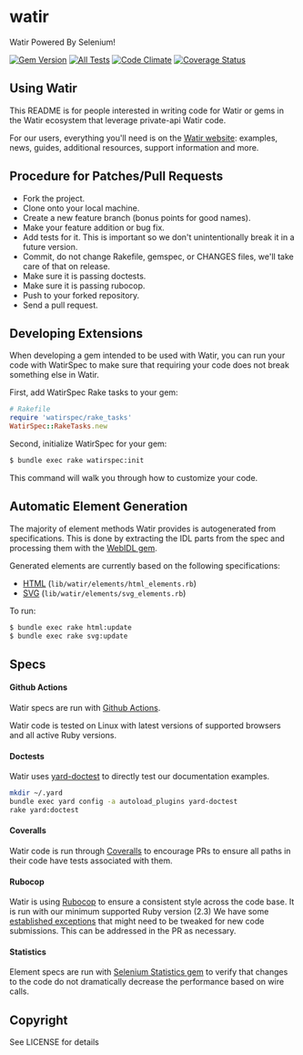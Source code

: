 # watir

Watir Powered By Selenium!

[![Gem Version](https://badge.fury.io/rb/watir.svg)](http://badge.fury.io/rb/watir)
[![All Tests](https://github.com/watir/watir/actions/workflows/tests.yml/badge.svg)](https://github.com/watir/watir/actions/workflows/tests.yml)
[![Code Climate](https://codeclimate.com/github/watir/watir.svg)](https://codeclimate.com/github/watir/watir)
[![Coverage Status](https://coveralls.io/repos/github/watir/watir/badge.svg?branch=main)](https://coveralls.io/github/watir/watir?branch=main)

## Using Watir

This README is for people interested in writing code for Watir or gems in the Watir ecosystem
that leverage private-api Watir code.

For our users, everything you'll need is on the [Watir website](http://watir.com): 
examples, news, guides, additional resources, support information and more.

## Procedure for Patches/Pull Requests

* Fork the project.
* Clone onto your local machine.
* Create a new feature branch (bonus points for good names).
* Make your feature addition or bug fix.
* Add tests for it. This is important so we don't unintentionally break it in a future version.
* Commit, do not change Rakefile, gemspec, or CHANGES files, we'll take care of that on release.
* Make sure it is passing doctests.
* Make sure it is passing rubocop.
* Push to your forked repository.
* Send a pull request.

## Developing Extensions

When developing a gem intended to be used with Watir, you can run your code with WatirSpec 
to make sure that requiring your code does not break something else in Watir.

First, add WatirSpec Rake tasks to your gem:

```ruby
# Rakefile
require 'watirspec/rake_tasks'
WatirSpec::RakeTasks.new
```

Second, initialize WatirSpec for your gem:

```bash
$ bundle exec rake watirspec:init
```

This command will walk you through how to customize your code.

## Automatic Element Generation

The majority of element methods Watir provides is autogenerated from specifications.
This is done by extracting the IDL parts from the spec and processing them with the 
[WebIDL gem](https://github.com/jarib/webidl).

Generated elements are currently based on the following specifications:

* [HTML](https://www.w3.org/TR/2017/REC-html52-20171214/) (`lib/watir/elements/html_elements.rb`)
* [SVG](https://www.w3.org/TR/2018/CR-SVG2-20180807/) (`lib/watir/elements/svg_elements.rb`)

To run:
```bash
$ bundle exec rake html:update
$ bundle exec rake svg:update
```

## Specs

#### Github Actions

Watir specs are run with [Github Actions](https://github.com/watir/watir/tree/main/.github/workflows).

Watir code is tested on Linux with latest versions of supported browsers and all active Ruby versions.

#### Doctests

Watir uses [yard-doctest](https://github.com/p0deje/yard-doctest) to directly test
our documentation examples.

```bash
mkdir ~/.yard
bundle exec yard config -a autoload_plugins yard-doctest
rake yard:doctest
```

#### Coveralls

Watir code is run through [Coveralls](https://coveralls.io/github/watir/watir) to encourage PRs
to ensure all paths in their code have tests associated with them.

#### Rubocop

Watir is using [Rubocop](https://github.com/rubocop/rubocop) to ensure a consistent style across the
code base. It is run with our minimum supported Ruby version (2.3) 
We have some [established exceptions](https://github.com/watir/watir/blob/main/.rubocop.yml) 
that might need to be tweaked for new code submissions. This can be addressed in the PR as necessary.

#### Statistics

Element specs are run with 
[Selenium Statistics gem](https://github.com/titusfortner/selenium_statistics)
to verify that changes to the code do not dramatically decrease the performance based
on wire calls.

## Copyright

See LICENSE for details
